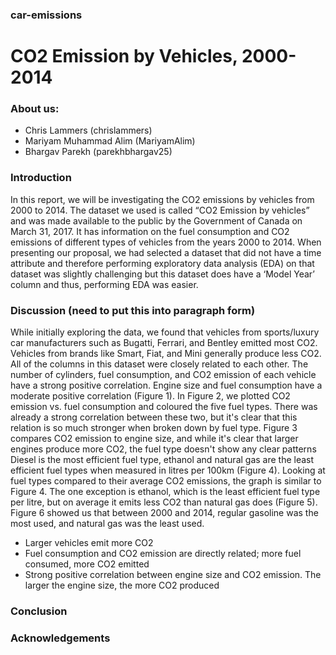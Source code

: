 ### car-emissions

# CO2 Emission by Vehicles, 2000-2014

### About us:
- Chris Lammers (chrislammers)
- Mariyam Muhammad Alim (MariyamAlim)
- Bhargav Parekh (parekhbhargav25) 

### Introduction

In this report, we will be investigating the CO2 emissions by vehicles from 2000 to 2014. The dataset we used is called “CO2 Emission by vehicles” and was made available to the public by the Government of Canada on March 31, 2017. It has information on the fuel consumption and CO2 emissions of different types of vehicles from the years 2000 to 2014. When presenting our proposal, we had selected a dataset that did not have a time attribute and therefore performing exploratory data analysis (EDA) on that dataset was slightly challenging but this dataset does have a ‘Model Year’ column and thus, performing EDA was easier. 

### Discussion (need to put this into paragraph form)

While initially exploring the data, we found that vehicles from sports/luxury car manufacturers such as Bugatti, Ferrari, and Bentley emitted most CO2. Vehicles from brands like Smart, Fiat, and Mini generally produce less CO2.
All of the columns in this dataset were closely related to each other. The number of cylinders, fuel consumption, and CO2 emission of each vehicle have a strong positive correlation. Engine size and fuel consumption have a moderate positive correlation (Figure 1). In Figure 2, we plotted CO2 emission vs. fuel consumption and coloured the five fuel types. There was already a strong correlation between these two, but it's clear that this relation is so much stronger when broken down by fuel type. Figure 3 compares CO2 emission to engine size, and while it's clear that larger engines produce more CO2, the fuel type doesn't show any clear patterns
Diesel is the most efficient fuel type, ethanol and natural gas are the least efficient fuel types when measured in litres per 100km (Figure 4).
Looking at fuel types compared to their average CO2 emissions, the graph is similar to Figure 4. The one exception is ethanol, which is the least efficient fuel type per litre, but on average it emits less CO2 than natural gas does (Figure 5).
Figure 6 showed us that between 2000 and 2014, regular gasoline was the most used, and natural gas was the least used.
- Larger vehicles emit more CO2
- Fuel consumption and CO2 emission are directly related; more fuel consumed, more CO2 emitted
- Strong positive correlation between engine size and CO2 emission. The larger the engine size, the more CO2 produced

### Conclusion

### Acknowledgements


